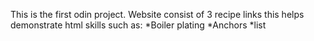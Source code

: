 This is the first odin project.
Website consist of 3 recipe links
this helps demonstrate html skills such as:
*Boiler plating
*Anchors
*list
